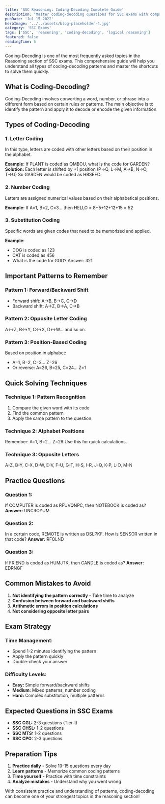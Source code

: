 ```yaml
---
title: 'SSC Reasoning: Coding-Decoding Complete Guide'
description: 'Master coding-decoding questions for SSC exams with comprehensive patterns, shortcuts, and practice questions.'
pubDate: 'Jul 15 2022'
heroImage: '../../assets/blog-placeholder-4.jpg'
category: 'SSC Exams'
tags: ['SSC', 'reasoning', 'coding-decoding', 'logical reasoning']
featured: false
readingTime: 6
---
```


Coding-Decoding is one of the most frequently asked topics in the Reasoning section of SSC exams. This comprehensive guide will help you understand all types of coding-decoding patterns and master the shortcuts to solve them quickly.

## What is Coding-Decoding?

Coding-Decoding involves converting a word, number, or phrase into a different form based on certain rules or patterns. The main objective is to identify the pattern and apply it to decode or encode the given information.

## Types of Coding-Decoding

### 1. Letter Coding
In this type, letters are coded with other letters based on their position in the alphabet.

**Example:** If PLANT is coded as QMBOU, what is the code for GARDEN?
**Solution:** Each letter is shifted by +1 position (P→Q, L→M, A→B, N→O, T→U)
So GARDEN would be coded as HBSEFO.

### 2. Number Coding
Letters are assigned numerical values based on their alphabetical positions.

**Example:** If A=1, B=2, C=3... then HELLO = 8+5+12+12+15 = 52

### 3. Substitution Coding
Specific words are given codes that need to be memorized and applied.

**Example:** 
- DOG is coded as 123
- CAT is coded as 456
- What is the code for GOD? Answer: 321

## Important Patterns to Remember

### Pattern 1: Forward/Backward Shift
- Forward shift: A→B, B→C, C→D
- Backward shift: A→Z, B→A, C→B

### Pattern 2: Opposite Letter Coding
A↔Z, B↔Y, C↔X, D↔W... and so on.

### Pattern 3: Position-Based Coding
Based on position in alphabet:
- A=1, B=2, C=3... Z=26
- Or reverse: A=26, B=25, C=24... Z=1

## Quick Solving Techniques

### Technique 1: Pattern Recognition
1. Compare the given word with its code
2. Find the common pattern
3. Apply the same pattern to the question

### Technique 2: Alphabet Positions
Remember: A=1, B=2... Z=26
Use this for quick calculations.

### Technique 3: Opposite Letters
A-Z, B-Y, C-X, D-W, E-V, F-U, G-T, H-S, I-R, J-Q, K-P, L-O, M-N

## Practice Questions

### Question 1:
If COMPUTER is coded as RFUVQNPC, then NOTEBOOK is coded as?
**Answer:** UNCROYUM

### Question 2:
In a certain code, REMOTE is written as DSLPKF. How is SENSOR written in that code?
**Answer:** RFOLND

### Question 3:
If FRIEND is coded as HUMJTK, then CANDLE is coded as?
**Answer:** EDRNGF

## Common Mistakes to Avoid

1. **Not identifying the pattern correctly** - Take time to analyze
2. **Confusion between forward and backward shifts**
3. **Arithmetic errors in position calculations**
4. **Not considering opposite letter pairs**

## Exam Strategy

### Time Management:
- Spend 1-2 minutes identifying the pattern
- Apply the pattern quickly
- Double-check your answer

### Difficulty Levels:
- **Easy:** Simple forward/backward shifts
- **Medium:** Mixed patterns, number coding
- **Hard:** Complex substitution, multiple patterns

## Expected Questions in SSC Exams

- **SSC CGL:** 2-3 questions (Tier-I)
- **SSC CHSL:** 1-2 questions  
- **SSC MTS:** 1-2 questions
- **SSC CPO:** 2-3 questions

## Preparation Tips

1. **Practice daily** - Solve 10-15 questions every day
2. **Learn patterns** - Memorize common coding patterns
3. **Time yourself** - Practice with time constraints
4. **Analyze mistakes** - Understand why you went wrong

With consistent practice and understanding of patterns, coding-decoding can become one of your strongest topics in the reasoning section!
